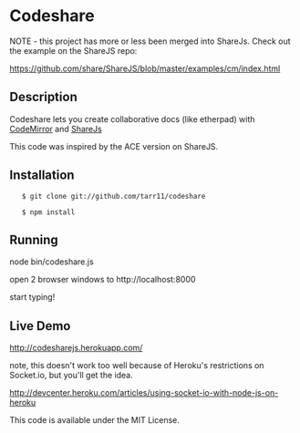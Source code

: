 Codeshare
=========

NOTE - this project has more or less been merged into ShareJs.  Check out the example on the ShareJS repo:

https://github.com/share/ShareJS/blob/master/examples/cm/index.html



## Description
Codeshare lets you create collaborative docs (like etherpad) with [CodeMirror](http://www.codemirror.net) and [ShareJs](http://www.sharejs.org)  

This code was inspired by the ACE version on ShareJS.

## Installation
```
   $ git clone git://github.com/tarr11/codeshare

   $ npm install
```
## Running
   node bin/codeshare.js

   open 2 browser windows to http://localhost:8000
   
   start typing!
 
## Live Demo
http://codesharejs.herokuapp.com/

note, this doesn't work too well because of Heroku's restrictions on Socket.io, but you'll get the idea. 

http://devcenter.heroku.com/articles/using-socket-io-with-node-js-on-heroku

This code is available under the MIT License.
